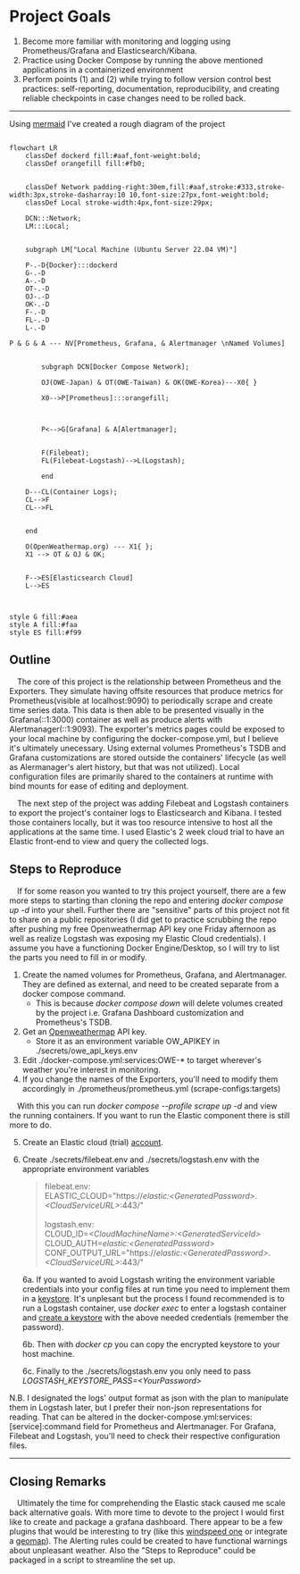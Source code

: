 # Project Goals
1.  Become more familiar with monitoring and logging using Prometheus/Grafana and Elasticsearch/Kibana.
2.  Practice using Docker Compose by running the above mentioned applications in a containerized environment
3.  Perform points (1) and (2) while trying to follow version control best practices: self-reporting, documentation, reproducibility, and creating reliable checkpoints in case changes need to be rolled back.

---

Using [mermaid](https://github.com/mermaid-js/mermaid) I've created a rough diagram of the project

```mermaid

flowchart LR
    classDef dockerd fill:#aaf,font-weight:bold;
    classDef orangefill fill:#fb0;
    

    classDef Network padding-right:30em,fill:#aaf,stroke:#333,stroke-width:3px,stroke-dasharray:10 10,font-size:27px,font-weight:bold;
    classDef Local stroke-width:4px,font-size:29px;

    DCN:::Network;
    LM:::Local;


    subgraph LM["Local Machine (Ubuntu Server 22.04 VM)"]

    P-.-D{Docker}:::dockerd
    G-.-D
    A-.-D
    OT-.-D
    OJ-.-D
    OK-.-D
    F-.-D
    FL-.-D
    L-.-D

P & G & A --- NV[Prometheus, Grafana, & Alertmanager \nNamed Volumes]


        subgraph DCN[Docker Compose Network];

        OJ(OWE-Japan) & OT(OWE-Taiwan) & OK(OWE-Korea)---X0{ }
        
        X0-->P[Prometheus]:::orangefill;



        P<-->G[Grafana] & A[Alertmanager];
        
        
        F(Filebeat);
        FL(Filebeat-Logstash)-->L(Logstash);

        end

    D---CL(Container Logs);
    CL-->F
    CL-->FL


    end

    O(OpenWeathermap.org) --- X1{ };
    X1 --> OT & OJ & OK;


    F-->ES[Elasticsearch Cloud]
    L-->ES



style G fill:#aea
style A fill:#faa
style ES fill:#f99
```
## Outline
&emsp;The core of this project is the relationship between Prometheus and the Exporters. They simulate having offsite resources that produce metrics for Prometheus(visible at localhost:9090) to periodically scrape and create time series data. This data is then able to be presented visually in the Grafana(::1:3000) container as well as produce alerts with Alertmanager(::1:9093). The exporter's metrics pages could be exposed to your local machine by configuring the docker-compose.yml, but I believe it's ultimately unecessary. Using external volumes Prometheus's TSDB and Grafana customizations are stored outside the containers' lifecycle (as well as Alermanager's alert history, but that was not utilized). Local configuration files are primarily shared to the containers at runtime with bind mounts for ease of editing and deployment.

&emsp;The next step of the project was adding Filebeat and Logstash containers to export the project's container logs to Elasticsearch and Kibana. I tested those containers locally, but it was too resource intensive to host all the applications at the same time. I used Elastic's 2 week cloud trial to have an Elastic front-end to view and query the collected logs.
## Steps to Reproduce
&emsp;If for some reason you wanted to try this project yourself, there are a few more steps to starting than cloning the repo and entering *docker compose up -d* into your shell. Further there are "sensitive" parts of this project not fit to share on a public repositories (I did get to practice scrubbing the repo after pushing my free Openweathermap API key one Friday afternoon as well as realize Logstash was exposing my Elastic Cloud credentials). I assume you have a functioning Docker Engine/Desktop, so I will try to list the parts you need to fill in or modify.

1. Create the named volumes for Prometheus, Grafana, and Alertmanager. They are defined as external, and need to be created separate from a docker compose command.
    - This is because *docker compose down* will delete volumes created by the project i.e. Grafana Dashboard customization and Prometheus's TSDB.
2. Get an [Openweathermap](https://openweathermap.org/) API key.
    - Store it as an environment variable OW_APIKEY in ./secrets/owe_api_keys.env
3. Edit ./docker-compose.yml:services:OWE-* to target wherever's weather you're interest in monitoring.
4. If you change the names of the Exporters, you'll need to modify them accordingly in ./prometheus/prometheus.yml (scrape-configs:targets)

&emsp;With this you can run *docker compose --profile scrape up -d* and view the running containers. If you want to run the Elastic component there is still more to do.

5. Create an Elastic cloud (trial) [account](https://www.elastic.co/cloud/).

6. Create ./secrets/filebeat.env and ./secrets/logstash.env with the appropriate environment variables
    > filebeat.env: <br> ELASTIC_CLOUD="https://*elastic:\<GeneratedPassword\>*.*\<CloudServiceURL\>*:443/" <br><br>
    > logstash.env: <br> CLOUD_ID=*\<CloudMachineName\>:\<GeneratedServiceId\>* <br> CLOUD_AUTH=*elastic:\<GeneratedPassword\>* <br> CONF_OUTPUT_URL="https://*elastic:\<GeneratedPassword\>*.*\<CloudServiceURL\>*:443/"

    6a. If you wanted to avoid Logstash writing the environment variable credentials into your config files at run time you need to implement them in a [keystore](https://www.elastic.co/guide/en/logstash/current/keystore.html). It's unplesant but the process I found recommended is to run a Logstash container, use *docker exec* to enter a logstash container and [create a keystore](https://www.elastic.co/guide/en/logstash/current/keystore.html#creating-keystore) with the above needed credentials (remember the password).
    
    6b. Then with *docker cp* you can copy the encrypted keystore to your host machine.
    
    6c. Finally to the ./secrets/logstash.env you only need to pass *LOGSTASH_KEYSTORE_PASS=\<YourPassword\>*

N.B. I designated the logs' output format as json with the plan to manipulate them in Logstash later, but I prefer their non-json representations for reading. That can be altered in the docker-compose.yml:services:[service]:command field for Prometheus and Alertmanager. For Grafana, Filebeat and Logstash, you'll need to check their respective configuration files. 

---

## Closing Remarks
&emsp;Ultimately the time for comprehending the Elastic stack caused me scale back alternative goals. With more time to devote to the project I would first like to create and package a grafana dashboard. There appear to be a few plugins that would be interesting to try (like this [windspeed one](https://grafana.com/grafana/plugins/fatcloud-windrose-panel/) or integrate a [geomap](https://grafana.com/docs/grafana/latest/panels-visualizations/visualizations/geomap/)). The Alerting rules could be created to have functional warnings about unpleasant weather. Also the "Steps to Reproduce" could be packaged in a script to streamline the set up.